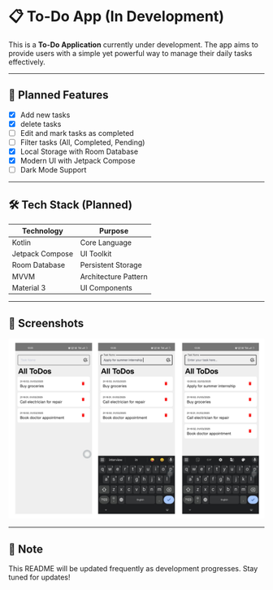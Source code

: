 # 📋 To-Do App (In Development)

This is a **To-Do Application** currently under development. The app aims to provide users with a simple yet powerful way to manage their daily tasks effectively.

---

## 📱 Planned Features

- [x] Add new tasks
- [x] delete tasks
- [ ] Edit and mark tasks as completed
- [ ] Filter tasks (All, Completed, Pending)
- [x] Local Storage with Room Database
- [x] Modern UI with Jetpack Compose
- [ ] Dark Mode Support

---

## 🛠️ Tech Stack (Planned)

| Technology | Purpose |
|---|---|
| Kotlin | Core Language |
| Jetpack Compose | UI Toolkit |
| Room Database | Persistent Storage |
| MVVM | Architecture Pattern |
| Material 3 | UI Components |

---
## 📸 Screenshots 
![App Screenshot](app/src/main/res/drawable/screenshots.png)

---

## 📌 Note

This README will be updated frequently as development progresses. Stay tuned for updates!
